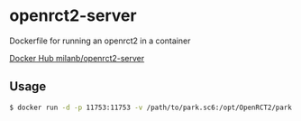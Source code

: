 # openrct2-server
Dockerfile for running an openrct2 in a container

[Docker Hub milanb/openrct2-server](https://hub.docker.com/r/milanb/openrct2-server/)

## Usage
```bash
$ docker run -d -p 11753:11753 -v /path/to/park.sc6:/opt/OpenRCT2/park.sc6 milanb/openrct2-server
```
